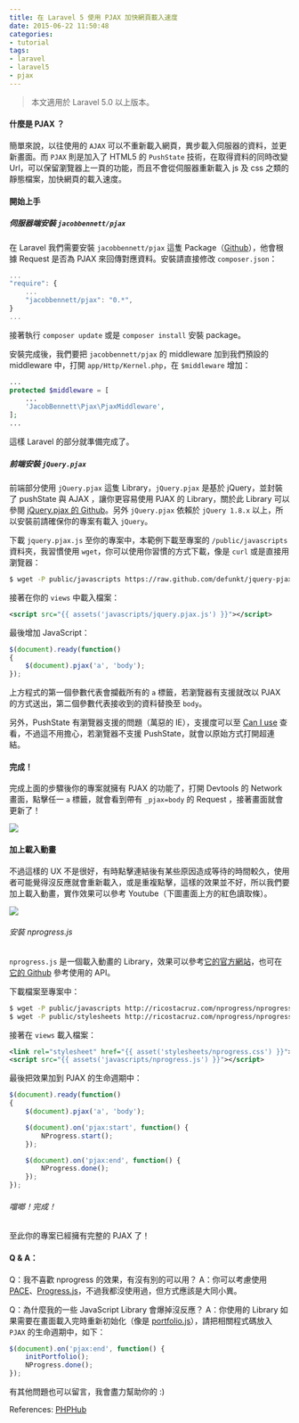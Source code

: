```yaml
---
title: 在 Laravel 5 使用 PJAX 加快網頁載入速度
date: 2015-06-22 11:50:48
categories:
- tutorial
tags:
- laravel
- laravel5
- pjax
---
```

>本文適用於 Laravel 5.0 以上版本。

#### 什麼是 PJAX ？

簡單來說，以往使用的 `AJAX` 可以不重新載入網頁，異步載入伺服器的資料，並更新畫面。而 `PJAX` 則是加入了 HTML5 的 `PushState` 技術，在取得資料的同時改變 Url，可以保留瀏覽器上一頁的功能，而且不會從伺服器重新載入 js 及 css 之類的靜態檔案，加快網頁的載入速度。

<!-- more -->

#### 開始上手

##### 伺服器端安裝 `jacobbennett/pjax`

在 Laravel 我們需要安裝 `jacobbennett/pjax` 這隻 Package（[Github](https://github.com/JacobBennett/pjax)），他會根據 Request 是否為 PJAX 來回傳對應資料。安裝請直接修改 `composer.json`：

```js
...
"require": {
    ...
    "jacobbennett/pjax": "0.*",
}
...
```

接著執行 `composer update` 或是 `composer install` 安裝 package。

安裝完成後，我們要把 `jacobbennett/pjax` 的 middleware 加到我們預設的 middleware 中，打開 `app/Http/Kernel.php`，在 `$middleware` 增加：

```php
...
protected $middleware = [
    ...
    'JacobBennett\Pjax\PjaxMiddleware',
];
...
```

這樣 Laravel 的部分就準備完成了。

##### 前端安裝 `jQuery.pjax`
前端部分使用 `jQuery.pjax` 這隻 Library，`jQuery.pjax` 是基於 jQuery，並封裝了 pushState 與 AJAX ，讓你更容易使用 PJAX 的 Library，關於此 Library 可以參閱 [jQuery.pjax 的 Github](https://github.com/defunkt/jquery-pjax)。另外 `jQuery.pjax` 依賴於 `jQuery 1.8.x` 以上，所以安裝前請確保你的專案有載入 `jQuery`。

下載 `jquery.pjax.js` 至你的專案中，本範例下載至專案的 `/public/javascripts` 資料夾，我習慣使用 `wget`，你可以使用你習慣的方式下載，像是 `curl` 或是直接用瀏覽器：
```bash
$ wget -P public/javascripts https://raw.github.com/defunkt/jquery-pjax/master/jquery.pjax.js
```

接著在你的 `views` 中載入檔案：
```xml
<script src="{{ assets('javascripts/jquery.pjax.js') }}"></script>
```

最後增加 JavaScript：
```js
$(document).ready(function()
{
    $(document).pjax('a', 'body');
});
```
上方程式的第一個參數代表會攔截所有的 `a` 標籤，若瀏覽器有支援就改以 PJAX 的方式送出，第二個參數代表接收到的資料替換至 `body`。

另外，PushState 有瀏覽器支援的問題（萬惡的 IE），支援度可以至 [Can I use](http://caniuse.com/#search=pushstate) 查看，不過這不用擔心，若瀏覽器不支援 PushState，就會以原始方式打開超連結。

#### 完成！
完成上面的步驟後你的專案就擁有 PJAX 的功能了，打開 Devtools 的 Network 畫面，點擊任一 `a` 標籤，就會看到帶有 `_pjax=body` 的 Request ，接著畫面就會更新了！

![](http://i.imgur.com/xrKP9S0.png)

#### 加上載入動畫
不過這樣的 UX 不是很好，有時點擊連結後有某些原因造成等待的時間較久，使用者可能覺得沒反應就會重新載入，或是重複點擊，這樣的效果並不好，所以我們要加上載入動畫，實作效果可以參考 Youtube（下圖畫面上方的紅色讀取條）。

![](http://i.imgur.com/rXvQMSS.png)

###### 安裝 nprogress.js
`nprogress.js` 是一個載入動畫的 Library，效果可以參考[它的官方網站](http://ricostacruz.com/nprogress/)，也可在[它的 Github](https://github.com/rstacruz/nprogress) 參考使用的 API。

下載檔案至專案中：
```bash
$ wget -P public/javascripts http://ricostacruz.com/nprogress/nprogress.js
$ wget -P public/stylesheets http://ricostacruz.com/nprogress/nprogress.css
```

接著在 `views` 載入檔案：
```xml
<link rel="stylesheet" href="{{ asset('stylesheets/nprogress.css') }}">
<script src="{{ assets('javascripts/nprogress.js') }}"></script>
```

最後把效果加到 PJAX 的生命週期中：
```js
$(document).ready(function()
{
    $(document).pjax('a', 'body');

    $(document).on('pjax:start', function() {
        NProgress.start();
    });

    $(document).on('pjax:end', function() {
        NProgress.done();
    });
});
```
###### 噹啷！完成！
至此你的專案已經擁有完整的 PJAX 了！

#### Q & A：

Q：我不喜歡 nprogress 的效果，有沒有別的可以用？
A：你可以考慮使用 [PACE](http://github.hubspot.com/pace/docs/welcome/)、[Progress.js](http://usablica.github.io/progress.js/)，不過我都沒使用過，但方式應該是大同小異。

Q：為什麼我的一些 JavaScript Library 會爆掉沒反應？
A：你使用的 Library 如果需要在畫面載入完時重新初始化（像是 [portfolio.js](http://portfoliojs.com/)），請把相關程式碼放入 `PJAX` 的生命週期中，如下：
```js
$(document).on('pjax:end', function() {
    initPortfolio();
    NProgress.done();
});
```

有其他問題也可以留言，我會盡力幫助你的 :)

References: [PHPHub](https://phphub.org/topics/44)
